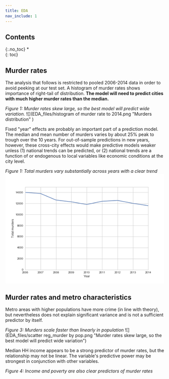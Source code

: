 ```yaml
---
title: EDA
nav_include: 1
---
```


## Contents
{:.no_toc}
*  
{: toc}

## Murder rates
The analysis that follows is restricted to pooled 2006-2014 data in order to avoid peeking at our test set.
A histogram of murder rates shows importance of right-tail of distribution.
**The model will need to predict cities with much higher murder rates than the median.**

*Figure 1: Murder rates skew large, so the best model will predict wide variation.*
![](EDA_files/histogram of murder rate to 2014.png "Murders distribution" )

Fixed "year" effects are probably an important part of a prediction model.
The median and mean number of murders varies by about 25% peak to trough over the 10 years.
For out-of-sample predictions in new years, however, these cross-city effects would make predictive models weaker unless 
(1) national trends can be predicted, or 
(2) national trends are a function of or endogenous to local variables like economic conditions at the city level.

*Figure 1: Total murders vary substantially across years with a clear trend*
![](EDA_files/total_murders_y_fixed.png "Murders trend" )

## Murder rates and metro characteristics

Metro areas with higher populations have more crime (in line with theory), but nevertheless does not explain significant variance and is not a sufficient predictor by itself.

*Figure 3: Murders scale faster than linearly in population*
![](EDA_files/scatter reg_murder by pop.png "Murder rates skew large, so the best model will predict wide variation")

Median HH income appears to be a strong predictor of murder rates, but the relationship may not be linear.
The variable's predictive power may be strongest in conjunction with other variables.

*Figure 4:  Income and poverty are also clear predictors of murder rates*



